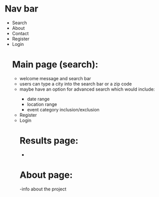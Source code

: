 # Nav bar
<ul>
  <li>Search</li>
  <li>About</li>
  <li>Contact</li>
  <li>Register</li>
  <li>Login</li>
  </ui>

# Main page (search):

<ul>
  <li>welcome message and search bar</li>
  <li>users can type a city into the search bar or a zip code</li>
  <li>maybe have an option for advanced search which would include:</li>
  <ul>
    <li> date range </li>
    <li> location range </li>
    <li> event category inclusion/exclusion </li>
  </ul>

  <li>Register</li>
  <li>Login</li>
  </ui>

  
# Results page:

-


# About page:
-info about the project






